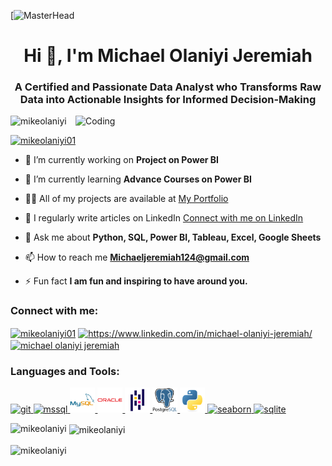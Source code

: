 [![MasterHead](https://media.licdn.com/dms/image/C4D12AQESj72-s5gEKg/article-cover_image-shrink_423_752/0/1626753867110?e=1700092800&v=beta&t=XmuH036P2YZ2vprAwep065jCQZMSbv4AycW6JaPbMro)

<h1 align="center">Hi 👋, I'm Michael Olaniyi Jeremiah</h1>
<h3 align="center">A Certified and Passionate Data Analyst who Transforms Raw Data into Actionable Insights for Informed Decision-Making</h3>
<img align="right" alt="Coding" width="400" src="https://indoanalytica.com/static/images/data-science-1.gif">




<p align="left"> <img src="https://komarev.com/ghpvc/?username=mikeolaniyi&label=Profile%20views&color=0e75b6&style=flat" alt="mikeolaniyi" /> </p>

<p align="left"> <a href="https://twitter.com/mikeolaniyi01" target="blank"><img src="https://img.shields.io/twitter/follow/mikeolaniyi01?logo=twitter&style=for-the-badge" alt="mikeolaniyi01" /></a> </p>

- 🔭 I’m currently working on **Project on Power BI**

- 🌱 I’m currently learning **Advance Courses on Power BI**

- 👨‍💻 All of my projects are available at [My Portfolio](https://michaelolaniyij.vercel.app/)

- 📝 I regularly write articles on LinkedIn [Connect with me on LinkedIn](https://www.linkedin.com/in/michael-olaniyi-jeremiah/)

- 💬 Ask me about **Python, SQL, Power BI, Tableau, Excel, Google Sheets**

- 📫 How to reach me **Michaeljeremiah124@gmail.com**
 
- ⚡ Fun fact **I am fun and inspiring to have around you.**

<h3 align="left">Connect with me:</h3>
<p align="left">
<a href="https://twitter.com/mikeolaniyi01" target="blank"><img align="center" src="https://raw.githubusercontent.com/rahuldkjain/github-profile-readme-generator/master/src/images/icons/Social/twitter.svg" alt="mikeolaniyi01" height="30" width="40" /></a>
<a href="https://linkedin.com/in/https://www.linkedin.com/in/michael-olaniyi-jeremiah/" target="blank"><img align="center" src="https://raw.githubusercontent.com/rahuldkjain/github-profile-readme-generator/master/src/images/icons/Social/linked-in-alt.svg" alt="https://www.linkedin.com/in/michael-olaniyi-jeremiah/" height="30" width="40" /></a>
<a href="https://fb.com/michael olaniyi jeremiah" target="blank"><img align="center" src="https://raw.githubusercontent.com/rahuldkjain/github-profile-readme-generator/master/src/images/icons/Social/facebook.svg" alt="michael olaniyi jeremiah" height="30" width="40" /></a>
</p>

<h3 align="left">Languages and Tools:</h3>
<p align="left"> <a href="https://git-scm.com/" target="_blank" rel="noreferrer"> <img src="https://www.vectorlogo.zone/logos/git-scm/git-scm-icon.svg" alt="git" width="40" height="40"/> </a> <a href="https://www.microsoft.com/en-us/sql-server" target="_blank" rel="noreferrer"> <img src="https://www.svgrepo.com/show/303229/microsoft-sql-server-logo.svg" alt="mssql" width="40" height="40"/> </a> <a href="https://www.mysql.com/" target="_blank" rel="noreferrer"> <img src="https://raw.githubusercontent.com/devicons/devicon/master/icons/mysql/mysql-original-wordmark.svg" alt="mysql" width="40" height="40"/> </a> <a href="https://www.oracle.com/" target="_blank" rel="noreferrer"> <img src="https://raw.githubusercontent.com/devicons/devicon/master/icons/oracle/oracle-original.svg" alt="oracle" width="40" height="40"/> </a> <a href="https://pandas.pydata.org/" target="_blank" rel="noreferrer"> <img src="https://raw.githubusercontent.com/devicons/devicon/2ae2a900d2f041da66e950e4d48052658d850630/icons/pandas/pandas-original.svg" alt="pandas" width="40" height="40"/> </a> <a href="https://www.postgresql.org" target="_blank" rel="noreferrer"> <img src="https://raw.githubusercontent.com/devicons/devicon/master/icons/postgresql/postgresql-original-wordmark.svg" alt="postgresql" width="40" height="40"/> </a> <a href="https://www.python.org" target="_blank" rel="noreferrer"> <img src="https://raw.githubusercontent.com/devicons/devicon/master/icons/python/python-original.svg" alt="python" width="40" height="40"/> </a> <a href="https://seaborn.pydata.org/" target="_blank" rel="noreferrer"> <img src="https://seaborn.pydata.org/_images/logo-mark-lightbg.svg" alt="seaborn" width="40" height="40"/> </a> <a href="https://www.sqlite.org/" target="_blank" rel="noreferrer"> <img src="https://www.vectorlogo.zone/logos/sqlite/sqlite-icon.svg" alt="sqlite" width="40" height="40"/> </a> </p>

<p><img align="left" src="https://github-readme-stats.vercel.app/api/top-langs?username=mikeolaniyi&show_icons=true&locale=en&layout=compact" alt="mikeolaniyi" /></p>

<p>&nbsp;<img align="center" src="https://github-readme-stats.vercel.app/api?username=mikeolaniyi&show_icons=true&locale=en" alt="mikeolaniyi" /></p>

<p><img align="center" src="https://github-readme-streak-stats.herokuapp.com/?user=mikeolaniyi&" alt="mikeolaniyi" /></p>
